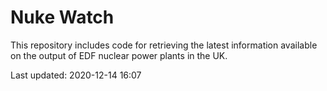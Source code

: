 # Nuke Watch

This repository includes code for retrieving the latest information available on the output of EDF nuclear power plants in the UK.

Last updated: 2020-12-14 16:07